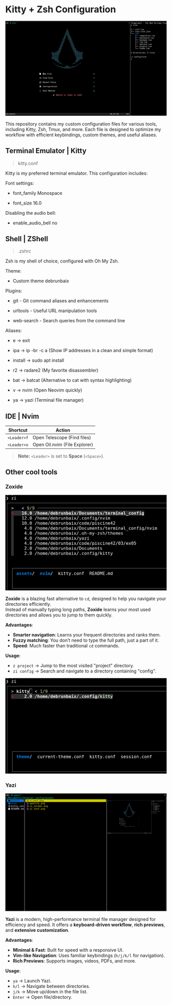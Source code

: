 # Kitty + Zsh Configuration

![Terminal Screenshot](assets/screen.png)

This repository contains my custom configuration files for various tools, including Kitty, Zsh, Tmux, and more. Each file is designed to optimize my workflow with efficient keybindings, custom themes, and useful aliases.

## Terminal Emulator | Kitty

> kitty.conf

Kitty is my preferred terminal emulator. This configuration includes:

Font settings:

- font_family Monospace

- font_size 16.0

Disabling the audio bell:

- enable_audio_bell no

## Shell | ZShell

> .zshrc

Zsh is my shell of choice, configured with Oh My Zsh.

Theme: 

- Custom theme debrunbaix

Plugins:

- git - Git command aliases and enhancements

- urltools - Useful URL manipulation tools

- web-search - Search queries from the command line

Aliases:

- e → exit

- ipa → ip -br -c a (Show IP addresses in a clean and simple format)

- install → sudo apt install

- r2 → radare2 (My favorite disassembler)

- bat → batcat (Alternative to cat with syntax highlighting)

- v → nvim (Open Neovim quickly)

- ya → yazi (Terminal file manager)

## IDE | Nvim

| Shortcut     | Action                          |
|-------------|--------------------------------|
| `<Leader>f` | Open Telescope (Find files)    |
| `<Leader>o` | Open Oil.nvim (File Explorer)  |

> **Note:** `<Leader>` is set to **Space** (`<Space>`).

## Other cool tools

### Zoxide

![Zoxide Normal Mode](assets/zi_normal.png)

**Zoxide** is a blazing fast alternative to `cd`, designed to help you navigate your directories efficiently.  
Instead of manually typing long paths, **Zoxide** learns your most used directories and allows you to jump to them quickly.

**Advantages**:
- **Smarter navigation**: Learns your frequent directories and ranks them.
- **Fuzzy matching**: You don’t need to type the full path, just a part of it.
- **Speed**: Much faster than traditional `cd` commands.

**Usage**:
- `z project` → Jump to the most visited "project" directory.
- `zi config` → Search and navigate to a directory containing "config".

![Zoxide Test Mode](assets/zi_test.png)

### Yazi

![yazi](assets/yazi.png)

**Yazi** is a modern, high-performance terminal file manager designed for efficiency and speed. It offers a **keyboard-driven workflow**, **rich previews**, and **extensive customization**.

**Advantages**:
- **Minimal & Fast**: Built for speed with a responsive UI.
- **Vim-like Navigation**: Uses familiar keybindings (`h/j/k/l` for navigation).
- **Rich Previews**: Supports images, videos, PDFs, and more.

**Usage**:
- `ya` → Launch Yazi.
- `h/l` → Navigate between directories.
- `j/k` → Move up/down in the file list.
- `Enter` → Open file/directory.

